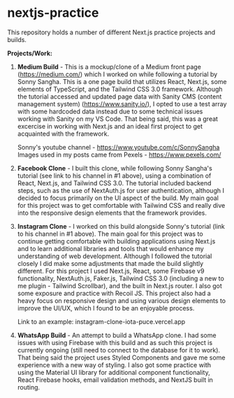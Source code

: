 # nextjs-practice  
This repository holds a number of different Next.js practice projects and builds.

**Projects/Work:**

1. **Medium Build** - This is a mockup/clone of a Medium front page (https://medium.com/) which I worked on while following a tutorial by Sonny Sangha. This is a one page build that utilizes React, Next.js, some elements of TypeScript, and the Tailwind CSS 3.0 framework. Although the tutorial accessed and updated page data with Sanity CMS (content management system) (https://www.sanity.io/), I opted to use a test array with some hardcoded data instead due to some technical issues working with Sanity on my VS Code. That being said, this was a great excercise in working with Next.js and an ideal first project to get acquainted with the framework.

      Sonny's youtube channel - https://www.youtube.com/c/SonnySangha  
      Images used in my posts came from Pexels - https://www.pexels.com/ 
    
2. **Facebook Clone** - I built this clone, while following Sonny Sangha's tutorial (see link to his channel in #1 above), using a combination of React, Next.js, and Tailwind CSS 3.0. The tutorial included backend steps, such as the use of NextAuth.js for user authentication, although I decided to focus primarily on the UI aspect of the build. My main goal for this project was to get comfortable with Tailwind CSS and really dive into the responsive design elements that the framework provides.  

3. **Instagram Clone** - I worked on this build alongside Sonny's tutorial (link to his channel in #1 above). The main goal for this project was to continue getting comfortable with building applications using Next.js and to learn additional libraries and tools that would enhance my understanding of web development. Although I followed the tutorial closely I did make some adjustments that made the build slightly different. For this project I used Next.js, React, some Firebase v9 functionality, NextAuth.js, Faker.js, Tailwind CSS 3.0 (including a new to me plugin - Tailwind Scrollbar), and the built in Next.js router. I also got some exposure and practice with Recoil JS. This project also had a heavy focus on responsive design and using various design elements to improve the UI/UX, which I found to be an enjoyable process.

      Link to an example: instagram-clone-iota-puce.vercel.app

4. **WhatsApp Build** - An attempt to build a WhatsApp clone. I had some issues with using Firebase with this build and as such this project is currently ongoing (still need to connect to the database for it to work). That being said the project uses Styled Components and gave me some experience with a new way of styling. I also got some practice with using the Material UI library for additional component functionality, React Firebase hooks, email validation methods, and NextJS built in routing.  
